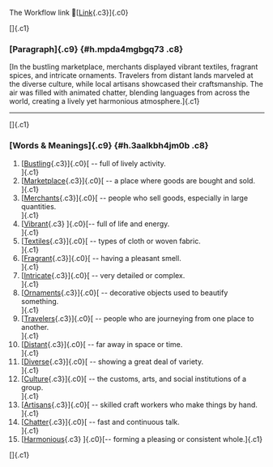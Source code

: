 The Workflow link
👏[[Link](https://www.google.com/url?q=http://www.google.com&sa=D&source=editors&ust=1757634046682790&usg=AOvVaw1PNM8rkjPoWLUNeFd5yA7w){.c3}]{.c0}

[]{.c1}

### [Paragraph]{.c9} {#h.mpda4mgbgq73 .c8}

[In the bustling marketplace, merchants displayed vibrant textiles,
fragrant spices, and intricate ornaments. Travelers from distant lands
marveled at the diverse culture, while local artisans showcased their
craftsmanship. The air was filled with animated chatter, blending
languages from across the world, creating a lively yet harmonious
atmosphere.]{.c1}

------------------------------------------------------------------------

[]{.c1}

### [Words & Meanings]{.c9} {#h.3aalkbh4jm0b .c8}

1.  [[Bustling](https://www.google.com/url?q=http://www.google.com&sa=D&source=editors&ust=1757634046683764&usg=AOvVaw295KdWgAAJ-bEeUrfx1D_n){.c3}]{.c0}[ --
    full of lively activity.\
    ]{.c1}
2.  [[Marketplace](https://www.google.com/url?q=http://www.google.com&sa=D&source=editors&ust=1757634046683950&usg=AOvVaw32SNtzmFDaNTXgxJ549hfS){.c3}]{.c0}[ --
    a place where goods are bought and sold.\
    ]{.c1}
3.  [[Merchants](https://www.google.com/url?q=http://www.google.com&sa=D&source=editors&ust=1757634046684142&usg=AOvVaw0OklHeS2S9MCoWjAGeBA2w){.c3}]{.c0}[ --
    people who sell goods, especially in large quantities.\
    ]{.c1}
4.  [[Vibrant](https://www.google.com/url?q=http://www.google.com&sa=D&source=editors&ust=1757634046684333&usg=AOvVaw2HFg8eN0wZW6gtQb6EmEwU){.c3}
    ]{.c0}[-- full of life and energy.\
    ]{.c1}
5.  [[Textiles](https://www.google.com/url?q=http://www.google.com&sa=D&source=editors&ust=1757634046684506&usg=AOvVaw2VNxQek0qvC77PhArbut1k){.c3}]{.c0}[ --
    types of cloth or woven fabric.\
    ]{.c1}
6.  [[Fragrant](https://www.google.com/url?q=http://www.google.com&sa=D&source=editors&ust=1757634046684681&usg=AOvVaw3nD4vqe83Uwb7eFgTAvFko){.c3}]{.c0}[ --
    having a pleasant smell.\
    ]{.c1}
7.  [[Intricate](https://www.google.com/url?q=http://www.google.com&sa=D&source=editors&ust=1757634046684833&usg=AOvVaw0qpd-gqW43vJwFGQy32uL0){.c3}]{.c0}[ --
    very detailed or complex.\
    ]{.c1}
8.  [[Ornaments](https://www.google.com/url?q=http://www.google.com&sa=D&source=editors&ust=1757634046684996&usg=AOvVaw3hAb0tgfiHsz9HAOWfpMh3){.c3}]{.c0}[ --
    decorative objects used to beautify something.\
    ]{.c1}
9.  [[Travelers](https://www.google.com/url?q=http://www.google.com&sa=D&source=editors&ust=1757634046685179&usg=AOvVaw0klH7oR_NOAUNQm9IHYDw3){.c3}]{.c0}[ --
    people who are journeying from one place to another.\
    ]{.c1}
10. [[Distant](https://www.google.com/url?q=http://www.google.com&sa=D&source=editors&ust=1757634046685344&usg=AOvVaw1WwYt2LU6TmuMUosYNE4qv){.c3}]{.c0}[ --
    far away in space or time.\
    ]{.c1}
11. [[Diverse](https://www.google.com/url?q=http://www.google.com&sa=D&source=editors&ust=1757634046685461&usg=AOvVaw2cPQ6Nv-tKa86z5gymtbUS){.c3}]{.c0}[ --
    showing a great deal of variety.\
    ]{.c1}
12. [[Culture](https://www.google.com/url?q=http://www.google.com&sa=D&source=editors&ust=1757634046685607&usg=AOvVaw077o3ctaNN5ho35x6nZVU0){.c3}]{.c0}[ --
    the customs, arts, and social institutions of a group.\
    ]{.c1}
13. [[Artisans](https://www.google.com/url?q=http://www.google.com&sa=D&source=editors&ust=1757634046685752&usg=AOvVaw2q7IyK50wONIRGSktiFcd2){.c3}]{.c0}[ --
    skilled craft workers who make things by hand.\
    ]{.c1}
14. [[Chatter](https://www.google.com/url?q=http://www.google.com&sa=D&source=editors&ust=1757634046685890&usg=AOvVaw3NARGGW6FR7l_hw5AYGTye){.c3}]{.c0}[ --
    fast and continuous talk.\
    ]{.c1}
15. [[Harmonious](https://www.google.com/url?q=http://www.google.com&sa=D&source=editors&ust=1757634046686021&usg=AOvVaw2MJJaQwGSdLv4QhYMgnZa9){.c3}
    ]{.c0}[-- forming a pleasing or consistent whole.]{.c1}

[]{.c1}
